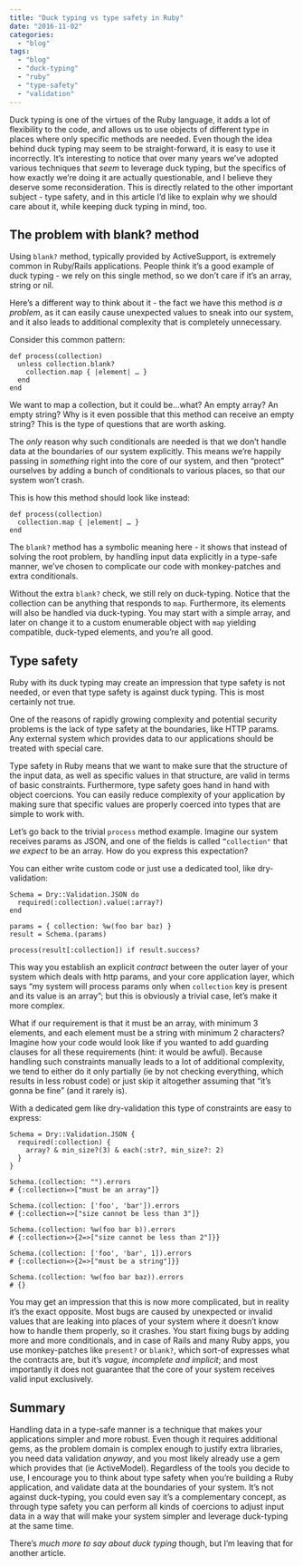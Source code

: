 ```yaml
---
title: "Duck typing vs type safety in Ruby"
date: "2016-11-02"
categories: 
  - "blog"
tags: 
  - "blog"
  - "duck-typing"
  - "ruby"
  - "type-safety"
  - "validation"
---
```


Duck typing is one of the virtues of the Ruby language, it adds a lot of flexibility to the code, and allows us to use objects of different type in places where only specific methods are needed. Even though the idea behind duck typing may seem to be straight-forward, it is easy to use it incorrectly. It’s interesting to notice that over many years we’ve adopted various techniques that _seem_ to leverage duck typing, but the specifics of how exactly we’re doing it are actually questionable, and I believe they deserve some reconsideration. This is directly related to the other important subject - type safety, and in this article I’d like to explain why we should care about it, while keeping duck typing in mind, too.

## The problem with blank? method

Using `blank?` method, typically provided by ActiveSupport, is extremely common in Ruby/Rails applications. People think it’s a good example of duck typing - we rely on this single method, so we don’t care if it’s an array, string or nil.

Here’s a different way to think about it - the fact we have this method _is a problem_, as it can easily cause unexpected values to sneak into our system, and it also leads to additional complexity that is completely unnecessary.

Consider this common pattern:

```generic
def process(collection)
  unless collection.blank?
    collection.map { |element| … }
  end
end

```

We want to map a collection, but it could be…what? An empty array? An empty string? Why is it even possible that this method can receive an empty string? This is the type of questions that are worth asking.

The _only_ reason why such conditionals are needed is that we don’t handle data at the boundaries of our system explicitly. This means we’re happily passing in _something_ right into the core of our system, and then “protect” ourselves by adding a bunch of conditionals to various places, so that our system won’t crash.

This is how this method should look like instead:

```generic
def process(collection)
  collection.map { |element| … }
end

```

The `blank?` method has a symbolic meaning here - it shows that instead of solving the root problem, by handling input data explicitly in a type-safe manner, we’ve chosen to complicate our code with monkey-patches and extra conditionals.

Without the extra `blank?` check, we still rely on duck-typing. Notice that the collection can be anything that responds to `map`. Furthermore, its elements will also be handled via duck-typing. You may start with a simple array, and later on change it to a custom enumerable object with `map` yielding compatible, duck-typed elements, and you’re all good.

## Type safety

Ruby with its duck typing may create an impression that type safety is not needed, or even that type safety is against duck typing. This is most certainly not true.

One of the reasons of rapidly growing complexity and potential security problems is the lack of type safety at the boundaries, like HTTP params. Any external system which provides data to our applications should be treated with special care.

Type safety in Ruby means that we want to make sure that the structure of the input data, as well as specific values in that structure, are valid in terms of basic constraints. Furthermore, type safety goes hand in hand with object coercions. You can easily reduce complexity of your application by making sure that specific values are properly coerced into types that are simple to work with.

Let’s go back to the trivial `process` method example. Imagine our system receives params as JSON, and one of the fields is called `”collection"` that _we expect_ to be an array. How do you express this expectation?

You can either write custom code or just use a dedicated tool, like dry-validation:

```generic
Schema = Dry::Validation.JSON do
  required(:collection).value(:array?)
end

params = { collection: %w(foo bar baz) }
result = Schema.(params)

process(result[:collection]) if result.success?

```

This way you establish an explicit _contract_ between the outer layer of your system which deals with http params, and your core application layer, which says “my system will process params only when `collection` key is present and its value is an array”; but this is obviously a trivial case, let’s make it more complex.

What if our requirement is that it must be an array, with minimum 3 elements, and each element must be a string with minimum 2 characters? Imagine how your code would look like if you wanted to add guarding clauses for all these requirements (hint: it would be awful). Because handling such constraints manually leads to a lot of additional complexity, we tend to either do it only partially (ie by not checking everything, which results in less robust code) or just skip it altogether assuming that “it’s gonna be fine” (and it rarely is).

With a dedicated gem like dry-validation this type of constraints are easy to express:

```generic
Schema = Dry::Validation.JSON {
  required(:collection) {
    array? & min_size?(3) & each(:str?, min_size?: 2)
  }
}

Schema.(collection: "").errors
# {:collection=>["must be an array"]}

Schema.(collection: ['foo', 'bar']).errors
# {:collection=>["size cannot be less than 3"]}

Schema.(collection: %w(foo bar b)).errors
# {:collection=>{2=>["size cannot be less than 2"]}}

Schema.(collection: ['foo', 'bar', 1]).errors
# {:collection=>{2=>["must be a string"]}}

Schema.(collection: %w(foo bar baz)).errors
# {}

```

You may get an impression that this is now more complicated, but in reality it’s the exact opposite. Most bugs are caused by unexpected or invalid values that are leaking into places of your system where it doesn’t know how to handle them properly, so it crashes. You start fixing bugs by adding more and more conditionals, and in case of Rails and many Ruby apps, you use monkey-patches like `present?` or `blank?`, which sort-of expresses what the contracts are, but it’s _vague, incomplete and implicit_; and most importantly it does not guarantee that the core of your system receives valid input exclusively.

## Summary

Handling data in a type-safe manner is a technique that makes your applications simpler and more robust. Even though it requires additional gems, as the problem domain is complex enough to justify extra libraries, you need data validation _anyway_, and you most likely already use a gem which provides that (ie ActiveModel). Regardless of the tools you decide to use, I encourage you to think about type safety when you’re building a Ruby application, and validate data at the boundaries of your system. It’s not against duck-typing, you could even say it’s a complementary concept, as through type safety you can perform all kinds of coercions to adjust input data in a way that will make your system simpler and leverage duck-typing at the same time.

There’s _much more to say about duck typing_ though, but I’m leaving that for another article.
